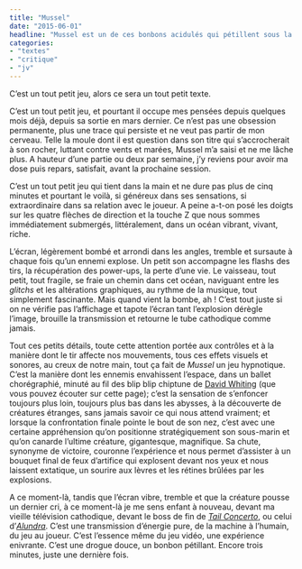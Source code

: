 ```yaml
---
title: "Mussel"
date: "2015-06-01"
headline: "Mussel est un de ces bonbons acidulés qui pétillent sous la langue et vous font faire une grimace, mais la sensation est exquise."
categories:
- "textes"
- "critique"
- "jv"
---
```


<script>
  import AlerteVieux from '$lib/components/AlerteVieux.svelte'
</script>

<AlerteVieux/>

C’est un tout petit jeu, alors ce sera un tout petit texte.

C’est un tout petit jeu, et pourtant il occupe mes pensées depuis quelques mois déjà, depuis sa sortie en mars dernier. Ce n’est pas une obsession permanente, plus une trace qui persiste et ne veut pas partir de mon cerveau. Telle la moule dont il est question dans son titre qui s’accrocherait à son rocher, luttant contre vents et marées, Mussel m’a saisi et ne me lâche plus. A hauteur d’une partie ou deux par semaine, j’y reviens pour avoir ma dose puis repars, satisfait, avant la prochaine session.

C’est un tout petit jeu qui tient dans la main et ne dure pas plus de cinq minutes et pourtant le voilà, si généreux dans ses sensations, si extraordinaire dans sa relation avec le joueur. A peine a-t-on posé les doigts sur les quatre flèches de direction et la touche Z que nous sommes immédiatement submergés, littéralement, dans un océan vibrant, vivant, riche.

L’écran, légèrement bombé et arrondi dans les angles, tremble et sursaute à chaque fois qu’un ennemi explose. Un petit son accompagne les flashs des tirs, la récupération des power-ups, la perte d’une vie. Le vaisseau, tout petit, tout fragile, se fraie un chemin dans cet océan, naviguant entre les _glitchs_ et les altérations graphiques, au rythme de la musique, tout simplement fascinante. Mais quand vient la bombe, ah ! C’est tout juste si on ne vérifie pas l’affichage et tapote l’écran tant l’explosion dérègle l’image, brouille la transmission et retourne le tube cathodique comme jamais.

Tout ces petits détails, toute cette attention portée aux contrôles et à la manière dont le tir affecte nos mouvements, tous ces effets visuels et sonores, au creux de notre main, tout ça fait de _Mussel_ un jeu hypnotique. C’est la manière dont les ennemis envahissent l’espace, dans un ballet chorégraphié, minuté au fil des blip blip chiptune de [David Whiting](https://demoscenetimemachine.bandcamp.com/album/artillery-ep) (que vous pouvez écouter sur cette page); c’est la sensation de s’enfoncer toujours plus loin, toujours plus bas dans les abysses, à la découverte de créatures étranges, sans jamais savoir ce qui nous attend vraiment; et lorsque la confrontation finale pointe le bout de son nez, c’est avec une certaine appréhension qu’on positionne stratégiquement son sous-marin et qu’on canarde l’ultime créature, gigantesque, magnifique. Sa chute, synonyme de victoire, couronne l’expérience et nous permet d’assister à un bouquet final de feux d’artifice qui explosent devant nos yeux et nous laissent extatique, un sourire aux lèvres et les rétines brûlées par les explosions.

A ce moment-là, tandis que l’écran vibre, tremble et que la créature pousse un dernier cri, à ce moment-là je me sens enfant à nouveau, devant ma vieille télévision cathodique, devant le boss de fin de [_Tail Concerto_](/textes/tail-concerto), ou celui d’_[Alundra](/textes/alundra)_. C’est une transmission d’énergie pure, de la machine à l’humain, du jeu au joueur. C’est l’essence même du jeu vidéo, une expérience enivrante. C’est une drogue douce, un bonbon pétillant. Encore trois minutes, juste une dernière fois.
